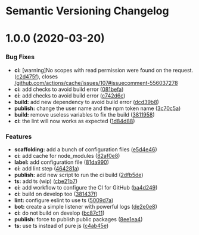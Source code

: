 # Semantic Versioning Changelog

# 1.0.0 (2020-03-20)


### Bug Fixes

* **ci:** [warning]No scopes with read permission were found on the request. ([c2d475f](https://github.com/C0ZEN/sonia-il-est-midi/commit/c2d475fdc3e964a6d3a8b4f7fcde597658b26cdc)), closes [/github.com/actions/cache/issues/107#issuecomment-556037278](https://github.com//github.com/actions/cache/issues/107/issues/issuecomment-556037278)
* **ci:** add checks to avoid build error ([081befa](https://github.com/C0ZEN/sonia-il-est-midi/commit/081befa374bbe8543c3f7d704916d6f7ad501bc2))
* **ci:** add checks to avoid build error ([c742d6c](https://github.com/C0ZEN/sonia-il-est-midi/commit/c742d6c5cb799ecb7e01940f9ea0b439d1befce0))
* **build:** add new dependency to avoid build error ([dcd39b8](https://github.com/C0ZEN/sonia-il-est-midi/commit/dcd39b87e64f90d613162b0be44f0a2f71dff333))
* **publish:** change the user name and the npm token name ([3c70c5a](https://github.com/C0ZEN/sonia-il-est-midi/commit/3c70c5a2da3794e12ae94a2933766636c0740ea5))
* **build:** remove useless variables to fix the build ([3811958](https://github.com/C0ZEN/sonia-il-est-midi/commit/3811958d2403b56b08062308ee1cace78938e367))
* **ci:** the lint will now works as expected ([1d84d88](https://github.com/C0ZEN/sonia-il-est-midi/commit/1d84d88d1e153e0837260b358fd524554ab66d75))


### Features

* **scaffolding:** add a bunch of configuration files ([e5d4e46](https://github.com/C0ZEN/sonia-il-est-midi/commit/e5d4e46b8df4bd8e00deceb38050d3cfa1080b4a))
* **ci:** add cache for node_modules ([82af0e8](https://github.com/C0ZEN/sonia-il-est-midi/commit/82af0e87920355d1014694a8ce5c08e137bc7e1e))
* **label:** add configuration file ([81da990](https://github.com/C0ZEN/sonia-il-est-midi/commit/81da9907ac70a4fbc25c4aefe80d94192b682893))
* **ci:** add lint step ([464281a](https://github.com/C0ZEN/sonia-il-est-midi/commit/464281aa288fbdf6ba93df3d7299d4d14fe01592))
* **publish:** add new script to run the ci build ([2dfb5de](https://github.com/C0ZEN/sonia-il-est-midi/commit/2dfb5de2d4a4921fdd22c892bd25d307eaf36eed))
* **ts:** add ts (wip) ([cbe21b7](https://github.com/C0ZEN/sonia-il-est-midi/commit/cbe21b7f7800836120d289ee9879b3bb676264ce))
* **ci:** add workflow to configure the CI for GitHub ([ba4d249](https://github.com/C0ZEN/sonia-il-est-midi/commit/ba4d249b4913f43ec536418e6144bab7d819cc3d))
* **ci:** build on develop too ([381437f](https://github.com/C0ZEN/sonia-il-est-midi/commit/381437f9637c6fe4ccbcfb6e87814fe670301bc8))
* **lint:** configure eslint to use ts ([5009d7a](https://github.com/C0ZEN/sonia-il-est-midi/commit/5009d7a2e5d5438f4a2a8106ec0d18bb3a6ca479))
* **bot:** create a simple listener with powerful logs ([de2e0e8](https://github.com/C0ZEN/sonia-il-est-midi/commit/de2e0e8e599ada34010be76a19023f5daba60d1a))
* **ci:** do not build on develop ([bc87c11](https://github.com/C0ZEN/sonia-il-est-midi/commit/bc87c11831aece1704be9f7736ee3b2690ca52ac))
* **publish:** force to publish public packages ([8ee1ea4](https://github.com/C0ZEN/sonia-il-est-midi/commit/8ee1ea4e8fbe0042e1fc4dd5340329d0dfa203f8))
* **ts:** use ts instead of pure js ([c4ab45e](https://github.com/C0ZEN/sonia-il-est-midi/commit/c4ab45e645256f31fe81c15343f0988fce8bae4d))
